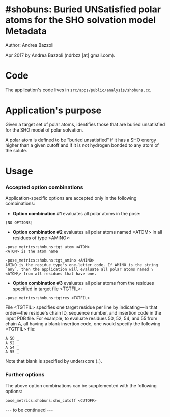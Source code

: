 #shobuns: Buried UNSatisfied polar atoms for the SHO solvation model
Metadata
========

Author: Andrea Bazzoli

Apr 2017 by Andrea Bazzoli (ndrbzz [at] gmail.com).

Code
====

The application's code lives in `src/apps/public/analysis/shobuns.cc`.

Application's purpose
===================

Given a target set of polar atoms, identifies those that are buried unsatisfied for the SHO model of polar solvation.

A polar atom is defined to be "buried unsatisfied" if it has a SHO energy higher than a given cutoff and if it is not hydrogen bonded to any atom of the solute. 

Usage
=====

### Accepted option combinations
Application-specific options are accepted only in the following combinations:

* **Option combination #1** evaluates all polar atoms in the pose:  
````
[NO OPTIONS]
````

* **Option combination #2** evaluates all polar atoms named \<ATOM\> in all residues of type \<AMINO\>:
````
-pose_metrics:shobuns:tgt_atom <ATOM>
<ATOM> is the atom name

-pose_metrics:shobuns:tgt_amino <AMINO>
AMINO is the residue type's one-letter code. If AMINO is the string `any`, then the application will evaluate all polar atoms named \<ATOM\> from all residues that have one.
````



* **Option combination #3** evaluates all polar atoms from the residues specified in target file \<TGTFIL\>:
````
-pose_metrics:shobuns:tgtres <TGTFIL>
````
File \<TGTFIL\> specifies one target residue per line by indicating—in that order—the residue's chain ID, sequence number, and insertion code in the input PDB file. For example, to evaluate residues 50, 52, 54, and 55 from chain A, all having a blank insertion code, one would specify the following \<TGTFIL\> file:
````
A 50 _
A 52 _
A 54 _
A 55 _
````
Note that blank is specified by underscore (_).

### Further options
The above option combinations can be supplemented with the following options:
````
pose_metrics:shobuns:sho_cutoff <CUTOFF>
```` 

--- to be continued ---